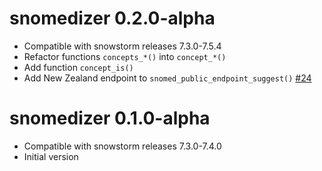 
# snomedizer 0.2.0-alpha

* Compatible with snowstorm releases 7.3.0-7.5.4
* Refactor functions `concepts_*()` into `concept_*()`
* Add function `concept_is()`
* Add New Zealand endpoint to `snomed_public_endpoint_suggest()` [#24](https://github.com/ramses-antibiotics/snomedizer/issues/24)

# snomedizer 0.1.0-alpha

* Compatible with snowstorm releases 7.3.0-7.4.0
* Initial version
